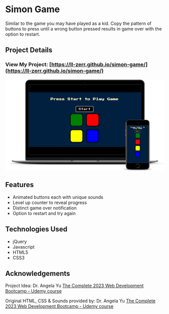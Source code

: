 # Simon Game

Similar to the game you may have played as a kid. Copy the pattern of buttons to press until a wrong button pressed results in game over with the option to restart.

## Project Details

### View My Project: [https://ll-zerr.github.io/simon-game/](https://ll-zerr.github.io/simon-game/)

![Screenshot](img/smartmockups_simon-game.png)

## Features

- Animated buttons each with unique sounds
- Level up counter to reveal progress
- Distinct game over notification
- Option to restart and try again

## Technologies Used

- jQuery
- Javascript
- HTML5
- CSS3

## Acknowledgements

Project Idea: Dr. Angela Yu [The Complete 2023 Web Development Bootcamp - Udemy course](https://www.udemy.com/course/the-complete-web-development-bootcamp/?src=sac&kw=the+Complete+2023)

Original HTML, CSS & Sounds provided by: Dr. Angela Yu [The Complete 2023 Web Development Bootcamp - Udemy course](https://www.udemy.com/course/the-complete-web-development-bootcamp/?src=sac&kw=the+Complete+2023)